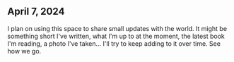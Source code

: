 ## April 7, 2024

I plan on using this space to share small updates with the world. It might be
something short I've written, what I'm up to at the moment, the latest book I'm
reading, a photo I've taken... I'll try to keep adding to it over time. See how
we go.
